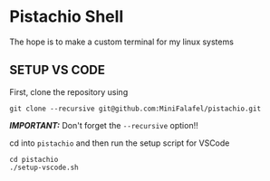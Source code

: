 # Pistachio Shell
The hope is to make a custom terminal for my linux systems

## SETUP VS CODE
First, clone the repository using 
```
git clone --recursive git@github.com:MiniFalafel/pistachio.git
```
_**IMPORTANT:**_ Don't forget the `--recursive` option!!

cd into `pistachio` and then run the setup script for VSCode
```
cd pistachio
./setup-vscode.sh
```

